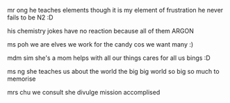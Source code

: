 mr ong
he teaches elements
though it is my element of frustration
he never fails to be N2 :D


his chemistry jokes 
have no reaction
because all of them
ARGON


ms poh
we are elves
we work for the candy
cos we want many :)



mdm sim
she's a mom
helps with all our things
cares for all us bings :D



ms ng
she teaches us about the world
the big big world
so big
so much to memorise 


mrs chu
we consult
she divulge
mission accomplised






